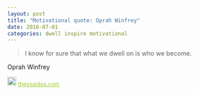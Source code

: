 ```yaml
---
layout: post
title: "Motivational quote: Oprah Winfrey"
date: 2016-07-01
categories: dwell inspire motivational
---
```

> I know for sure that what we dwell on is who we become.

Oprah Winfrey

<span style="z-index:50;font-size:0.9em;"><img src="https://theysaidso.com/branding/theysaidso.png" height="20" width="20" alt="theysaidso.com"/><a href="https://theysaidso.com" title="Powered by quotes from theysaidso.com" style="color: #9fcc25; margin-left: 4px; vertical-align: middle;">theysaidso.com</a></span>

